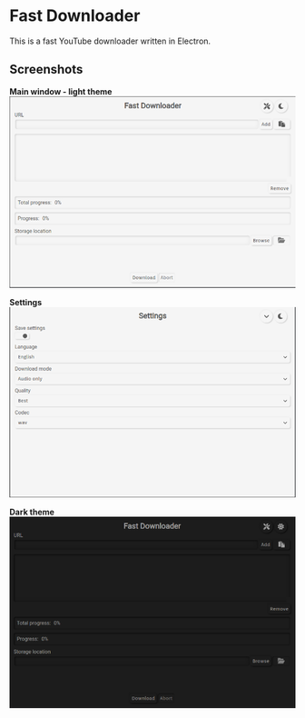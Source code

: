 # Fast Downloader
This is a fast YouTube downloader written in Electron. 

## Screenshots
**Main window - light theme**
![Main window - light theme](https://raw.githubusercontent.com/BERNARDO31P/FastDownloader/master/resources/screenshot/main_light.png)

**Settings**
![Settings window - light theme](https://raw.githubusercontent.com/BERNARDO31P/FastDownloader/master/resources/screenshot/settings_light.png)

**Dark theme**
![Main window - dark theme](https://raw.githubusercontent.com/BERNARDO31P/FastDownloader/master/resources/screenshot/main_dark.png)
